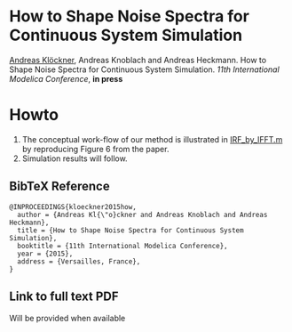 # How to Shape Noise Spectra for Continuous System Simulation

[Andreas Klöckner](https://github.com/akloeckner),
Andreas Knoblach and 
Andreas Heckmann.
How to Shape Noise Spectra for Continuous System Simulation. 
*11th International Modelica Conference*, **in press**

# Howto
1. The conceptual work-flow of our method is illustrated in [IRF_by_IFFT.m](IRF_by_IFFT.m) by reproducing Figure 6 from the paper.
2. Simulation results will follow.

## BibTeX Reference
```
@INPROCEEDINGS{kloeckner2015how,
  author = {Andreas Kl{\"o}ckner and Andreas Knoblach and Andreas Heckmann},
  title = {How to Shape Noise Spectra for Continuous System Simulation},
  booktitle = {11th International Modelica Conference},
  year = {2015},
  address = {Versailles, France},
}
```

## Link to full text PDF
Will be provided when available

